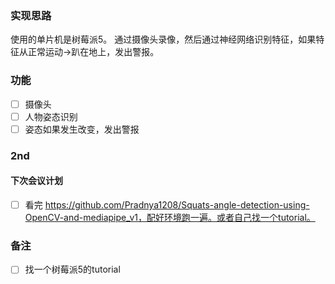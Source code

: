 ### 实现思路
使用的单片机是树莓派5。
通过摄像头录像，然后通过神经网络识别特征，如果特征从正常运动->趴在地上，发出警报。

### 功能
- [ ] 摄像头
- [ ] 人物姿态识别
- [ ] 姿态如果发生改变，发出警报

### 2nd
#### 下次会议计划
- [ ] 看完 https://github.com/Pradnya1208/Squats-angle-detection-using-OpenCV-and-mediapipe_v1，配好环境跑一遍。或者自己找一个tutorial。

### 备注
- [ ] 找一个树莓派5的tutorial

